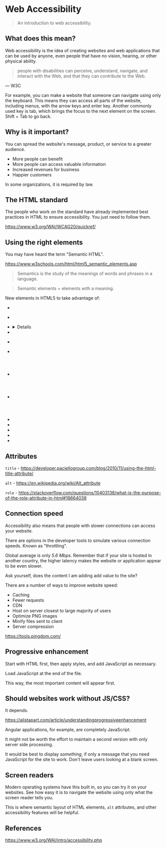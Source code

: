 # Web Accessibility

> An introduction to web accessibility.

## What does this mean?

Web accessibility is the idea of creating websites and web applications that can be used by anyone, even people that have no vision, hearing, or other physical ability.

> people with disabilities can perceive, understand, navigate, and interact with the Web, and that they can contribute to the Web.

— W3C

For example, you can make a website that someone can navigate using only the keyboard. This means they can access all parts of the website, including menus, with the arrow keys and enter key. Another commonly used key is tab, which brings the focus to the next element on the screen. Shift + Tab to go back.

## Why is it important?

You can spread the website's message, product, or service to a greater audience.

- More people can benefit
- More people can access valuable information
- Increased revenues for business
- Happier customers

In some organizations, it is required by law.

## The HTML standard

The people who work on the standard have already implemented best practices in HTML to ensure accessibility. You just need to follow them.

https://www.w3.org/WAI/WCAG20/quickref/

## Using the right elements

You may have heard the term "Semantic HTML".

https://www.w3schools.com/html/html5_semantic_elements.asp

> Semantics is the study of the meanings of words and phrases in a language.

> Semantic elements = elements with a meaning.

New elements in HTML5 to take advantage of:

- <article>
- <aside>
- <details>
- <figcaption>
- <figure>
- <footer>
- <header>
- <main>
- <mark>
- <nav>
- <section>
- <summary>
- <time>

## Attributes

`title` - https://developer.paciellogroup.com/blog/2010/11/using-the-html-title-attribute/

`alt` - https://en.wikipedia.org/wiki/Alt_attribute

`role` - https://stackoverflow.com/questions/10403138/what-is-the-purpose-of-the-role-attribute-in-html#18664038

## Connection speed

Accessibility also means that people with slower connections can access your website.

There are options in the developer tools to simulate various connection speeds. Known as "throttling".

Global average is only *5.6 Mbps*. Remember that if your site is hosted in another country, the higher latency makes the website or application appear to be even slower.

Ask yourself, does the content I am adding add value to the site?

There are a number of ways to improve website speed:

- Caching
- Fewer requests
- CDN
- Host on server closest to large majority of users
- Optimize PNG images
- Minify files sent to client
- Server compression

https://tools.pingdom.com/

## Progressive enhancement

Start with HTML first, then apply styles, and add JavaScript as necessary.

Load JavaScript at the end of the file.

This way, the most important content will appear first.

## Should websites work without JS/CSS?

It depends.

https://alistapart.com/article/understandingprogressiveenhancement

Angular applications, for example, are completely JavaScript.

It might not be worth the effort to maintain a second version with only server side processing.

It would be best to display *something*, if only a message that you need JavaScript for the site to work. Don't leave users looking at a blank screen.

## Screen readers

Modern operating systems have this built in, so you can try it on your websites. See how easy it is to navigate the website using only what the screen reader tells you.

This is where semantic layout of HTML elements, `alt` attributes, and other accessibility features will be helpful.

## References

https://www.w3.org/WAI/intro/accessibility.php

